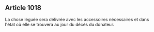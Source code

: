 Article 1018
----
La chose léguée sera délivrée avec les accessoires nécessaires et dans l'état où
elle se trouvera au jour du décès du donateur.
